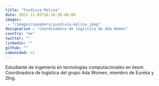 ```yaml
---
title: "Yusdivia Molina"
date: 2021-11-05T16:16:30-06:00
images: 
 - "/images/speakers/yusdivia-molina.jpeg"
designation : "Coordinadora de logística de Ada Women"
country: "mx"
twitter: ""
linkedin: ""
github: ""
comunidad: si
---
```


Estudiante de ingeniería en tecnologías computacionales en itesm. Coordinadora de logística del grupo Ada Women, miembro de Eureka y 2Ing.

